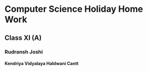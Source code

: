 # Computer Science Holiday Home Work
## Class XI (A)
### Rudransh Joshi
#### Kendriya Vidyalaya Haldwani Cantt
